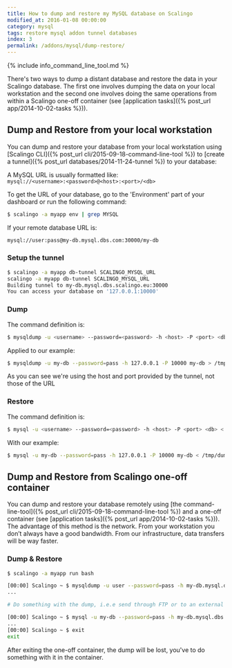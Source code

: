 ```yaml
---
title: How to dump and restore my MySQL database on Scalingo
modified_at: 2016-01-08 00:00:00
category: mysql
tags: restore mysql addon tunnel databases
index: 3
permalink: /addons/mysql/dump-restore/
---
```


{% include info_command_line_tool.md %}

There's two ways to dump a distant database and restore the data in your Scalingo database. The first one involves dumping the data on your local workstation and the second one involves doing the same operations from within a Scalingo one-off container (see [application tasks]({% post_url app/2014-10-02-tasks %})).

## Dump and Restore from your local workstation

You can dump and restore your database from your local workstation using [Scalingo CLI]({% post_url cli/2015-09-18-command-line-tool %}) to [create a tunnel]({% post_url databases/2014-11-24-tunnel %}) to your database:

A MySQL URL is usually formatted like: <br>
`mysql://<username>:<password>@<host>:<port>/<db>`

To get the URL of your database, go to the 'Environment' part of your dashboard or
run the following command:

```bash
$ scalingo -a myapp env | grep MYSQL
```

If your remote database URL is:

```bash
mysql://user:pass@my-db.mysql.dbs.com:30000/my-db
```

### Setup the tunnel

```bash
$ scalingo -a myapp db-tunnel SCALINGO_MYSQL_URL
scalingo -a myapp db-tunnel SCALINGO_MYSQL_URL
Building tunnel to my-db.mysql.dbs.scalingo.eu:30000
You can access your database on '127.0.0.1:10000'
```

### Dump

The command definition is:
```bash
$ mysqldump -u <username> --password=<password> -h <host> -P <port> <db> > dump.sql
```

Applied to our example:

```bash
$ mysqldump -u my-db --password=pass -h 127.0.0.1 -P 10000 my-db > /tmp/dumped_db.sql
```

As you can see we're using the host and port provided by the tunnel, not those of the URL

### Restore

The command definition is:
```bash
$ mysql -u <username> --password=<password> -h <host> -P <port> <db> < dump.sql
```

With our example:
```bash
$ mysql -u my-db --password=pass -h 127.0.0.1 -P 10000 my-db < /tmp/dumped_db.sql
```

## Dump and Restore from Scalingo one-off container

You can dump and restore your database remotely using
[the command-line-tool]({% post_url cli/2015-09-18-command-line-tool %})
and a one-off container (see [application tasks]({% post_url app/2014-10-02-tasks %})).
The advantage of this method is the network.
From your workstation you don’t always have a good bandwidth. From our infrastructure,
data transfers will be way faster.

### Dump & Restore

```bash
$ scalingo -a myapp run bash

[00:00] Scalingo ~ $ mysqldump -u user --password=pass -h my-db.mysql.dbs.scalingo.com -P 30000 my-db > /tmp/dumped_db.sql
...

# Do something with the dump, i.e.e send through FTP or to an external server

[00:00] Scalingo ~ $ mysql -u my-db --password=pass -h my-db.mysql.dbs.scalingo.com -P 30000 my-db < /tmp/dumped_db.sql
...
[00:00] Scalingo ~ $ exit
exit
```

After exiting the one-off container, the dump will be lost, you've to do something with it in the container.
